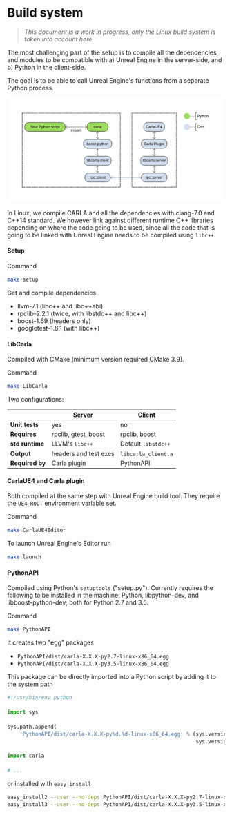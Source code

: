 <h1>Build system</h1>

> _This document is a work in progress, only the Linux build system is taken into account here._

The most challenging part of the setup is to compile all the dependencies and
modules to be compatible with a) Unreal Engine in the server-side, and b) Python
in the client-side.

The goal is to be able to call Unreal Engine's functions from a separate Python
process.

![modules](img/modules.png)

In Linux, we compile CARLA and all the dependencies with clang-7.0 and C++14
standard. We however link against different runtime C++ libraries depending on
where the code going to be used, since all the code that is going to be linked
with Unreal Engine needs to be compiled using `libc++`.

#### Setup

Command

```sh
make setup
```

Get and compile dependencies

  * llvm-7.1 (libc++ and libc++abi)
  * rpclib-2.2.1 (twice, with libstdc++ and libc++)
  * boost-1.69 (headers only)
  * googletest-1.8.1 (with libc++)

#### LibCarla

Compiled with CMake (minimum version required CMake 3.9).

Command

```sh
make LibCarla
```

Two configurations:

|                 | Server       | Client    |
|-----------------|--------------|-----------|
| **Unit tests**  | yes          | no        |
| **Requires**    | rpclib, gtest, boost | rpclib, boost
| **std runtime** | LLVM's `libc++` | Default `libstdc++` |
| **Output**      | headers and test exes | `libcarla_client.a` |
| **Required by** | Carla plugin | PythonAPI |

#### CarlaUE4 and Carla plugin

Both compiled at the same step with Unreal Engine build tool. They require the
`UE4_ROOT` environment variable set.

Command

```sh
make CarlaUE4Editor
```

To launch Unreal Engine's Editor run

```sh
make launch
```

#### PythonAPI

Compiled using Python's `setuptools` ("setup.py"). Currently requires the
following to be installed in the machine: Python, libpython-dev, and
libboost-python-dev; both for Python 2.7 and 3.5.

Command

```sh
make PythonAPI
```

It creates two "egg" packages

  * `PythonAPI/dist/carla-X.X.X-py2.7-linux-x86_64.egg`
  * `PythonAPI/dist/carla-X.X.X-py3.5-linux-x86_64.egg`

This package can be directly imported into a Python script by adding it to the
system path

```python
#!/usr/bin/env python

import sys

sys.path.append(
    'PythonAPI/dist/carla-X.X.X-py%d.%d-linux-x86_64.egg' % (sys.version_info.major,
                                                             sys.version_info.minor))

import carla

# ...
```

or installed with `easy_install`

```sh
easy_install2 --user --no-deps PythonAPI/dist/carla-X.X.X-py2.7-linux-x86_64.egg
easy_install3 --user --no-deps PythonAPI/dist/carla-X.X.X-py3.5-linux-x86_64.egg
```
